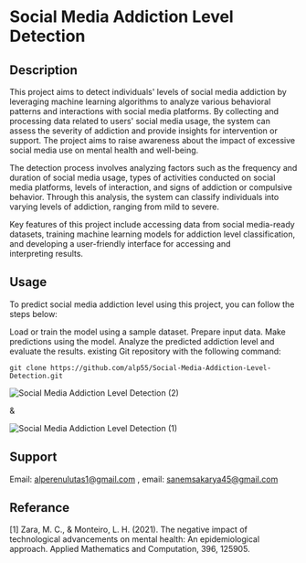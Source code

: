 # Social Media Addiction Level Detection

## Description

This project aims to detect individuals' levels of social media addiction by leveraging machine learning algorithms to analyze various behavioral patterns and interactions with social media platforms. By collecting and processing data related to users' social media usage, the system can assess the severity of addiction and provide insights for intervention or support. The project aims to raise awareness about the impact of excessive social media use on mental health and well-being.

The detection process involves analyzing factors such as the frequency and duration of social media usage, types of activities conducted on social media platforms, levels of interaction, and signs of addiction or compulsive behavior. Through this analysis, the system can classify individuals into varying levels of addiction, ranging from mild to severe.

Key features of this project include accessing data from social media-ready datasets, training machine learning models for addiction level classification, and developing a user-friendly interface for accessing and interpreting results.


## Usage

To predict social media addiction level using this project, you can follow the steps below:

Load or train the model using a sample dataset.
Prepare input data.
Make predictions using the model.
Analyze the predicted addiction level and evaluate the results.
existing Git repository with the following command:

```
git clone https://github.com/alp55/Social-Media-Addiction-Level-Detection.git
```

![Social Media Addiction Level Detection (2)](https://github.com/alp55/Social-Media-Addiction-Level-Detection/assets/163883330/225ee06c-4938-4924-926c-f496da898816)

&

![Social Media Addiction Level Detection (1)](https://github.com/alp55/Social-Media-Addiction-Level-Detection/assets/163883330/eb548733-e2a8-44d2-a064-892624c4d6bc)

## Support

Email: alperenulutas1@gmail.com , email: sanemsakarya45@gmail.com 
## Referance

[1] Zara, M. C., & Monteiro, L. H. (2021). The negative impact of technological advancements on mental health: An epidemiological approach. Applied Mathematics and Computation, 396, 125905.
